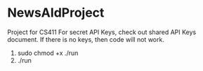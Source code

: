 # NewsAIdProject
Project for CS411
For secret API Keys, check out shared API Keys document. If there is no keys, then code will not work. 

1) sudo chmod +x ./run
2) ./run
